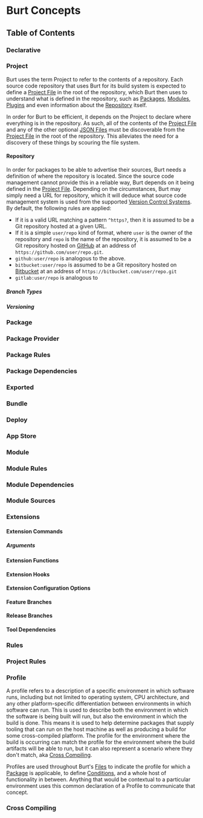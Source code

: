 # Burt Concepts <!-- omit in toc -->

## Table of Contents <!-- omit in toc -->

### Declarative

### Project

Burt uses the term Project to refer to the contents of a repository. Each source code repository that uses
Burt for its build system is expected to define a [Project File](./JSON.md#project-file) in the root of the
repository, which Burt then uses to understand what is defined in the repository, such as
[Packages](#package), [Modules](#module), [Plugins](#plugin) and even information about the
[Repository](#repository) itself.

In order for Burt to be efficient, it depends on the Project to declare where everything is in the repository.
As such, all of the contents of the [Project File](./JSON.md#project-file) and any of the other optional [JSON
Files](./JSON.md#files) must be discoverable from the [Project File](./JSON.md#project-file) in the root of
the repository. This alleviates the need for a discovery of these things by scouring the file system.

#### Repository

In order for packages to be able to advertise their sources, Burt needs a definition of where the repository
is located. Since the source code management cannot provide this in a reliable way, Burt depends on it being
defined in the [Project File](./JSON.md#project). Depending on the circumstances, Burt may simply need a URL
for repository, which it will deduce what source code management system is used from the supported [Version
Control Systems](./Compatibility#version-control-systems). By default, the following rules are applied:

- If it is a valid URL matching a pattern `^https?`, then it is assumed to be a Git repository hosted at a
  given URL.
- If it is a simple `user/repo` kind of format, where `user` is the owner of the repository and `repo` is the
  name of the repository, it is assumed to be a Git repository hosted on [GitHub](https://github.com) at an
  address of `https://github.com/user/repo.git`.
- `github:user/repo` is analogous to the above.
- `bitbucket:user/repo` is assumed to be a Git repository hosted on [Bitbucket](https://bitbucket.com) at an
  address of `https://bitbucket.com/user/repo.git`
- `gitlab:user/repo` is analogous to 

##### Branch Types

##### Versioning

### Package

### Package Provider

### Package Rules

### Package Dependencies

### Exported

### Bundle

### Deploy

### App Store

### Module

### Module Rules

### Module Dependencies

### Module Sources

### Extensions

#### Extension Commands

##### Arguments

#### Extension Functions

#### Extension Hooks

#### Extension Configuration Options

#### Feature Branches

#### Release Branches

#### Tool Dependencies

### Rules

### Project Rules

### Profile

A profile refers to a description of a specific environment in which software runs, including but not limited
to operating system, CPU architecture, and any other platform-specific differentiation between environments in
which software can run. This is used to describe both the environment in which the software is being built
will run, but also the environment in which the build is done. This means it is used to help determine
packages that supply tooling that can run on the host machine as well as producing a build for some
cross-compiled platform. The profile for the environment where the build is occurring can match the profile
for the environment where the build artifacts will be able to run, but it can also represent a scenario where
they don't match, aka [Cross Compiling](#cross-compiling).

Profiles are used throughout Burt's [Files](./JSON.md#files) to indicate the profile for which a
[Package](#package) is applicable, to define [Conditions](#conditions), and a whole host of functionality in
between. Anything that would be contextual to a particular environment uses this common declaration of a
Profile to communicate that concept.

### Cross Compiling
